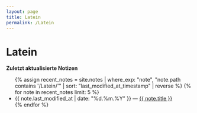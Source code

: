 ```yaml
---
layout: page
title: Latein
permalink: /Latein
---
```


# Latein

<strong>Zuletzt aktualisierte Notizen</strong>
<ul>
  {% assign recent_notes = site.notes 
    | where_exp: "note", "note.path contains '/Latein/'"
    | sort: "last_modified_at_timestamp" 
    | reverse %}
  {% for note in recent_notes limit: 5 %}
    <li>
      {{ note.last_modified_at | date: "%d.%m.%Y" }} — 
      <a class="internal-link" href="{{ site.baseurl }}{{ note.url }}">{{ note.title }}</a>
    </li>
  {% endfor %}
</ul>